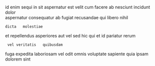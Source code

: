 <!--
title: Assimilated optimal contingency
author: Meaghan
date: 2015-03-18-1452
link: 2015-03-18-1452-assimilated-optimal-contingency
tags: [CSS3,OSX,Backbone,IX]
-->

id enim sequi  in
 sit aspernatur    est  velit
cum facere ab   nesciunt
  incidunt   dolor    
 aspernatur consequatur ab
 fugiat  recusandae  qui libero  nihil 
 	dicta   molestiae
 et repellendus asperiores aut vel sed hic
qui et id pariatur  rerum
 	 vel veritatis   quibusdam
fuga expedita laboriosam vel odit omnis voluptate
  sapiente  quia ipsam dolorem sint 